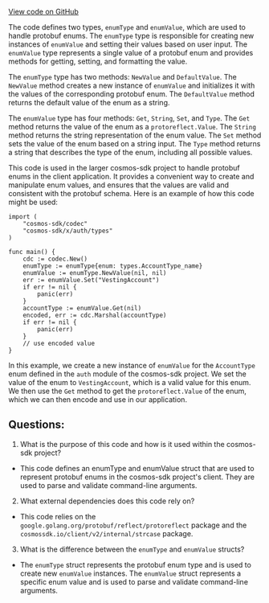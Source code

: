 [View code on GitHub](https://github.com/cosmos/cosmos-sdk.git/client/v2/autocli/flag/enum.go)

The code defines two types, `enumType` and `enumValue`, which are used to handle protobuf enums. The `enumType` type is responsible for creating new instances of `enumValue` and setting their values based on user input. The `enumValue` type represents a single value of a protobuf enum and provides methods for getting, setting, and formatting the value.

The `enumType` type has two methods: `NewValue` and `DefaultValue`. The `NewValue` method creates a new instance of `enumValue` and initializes it with the values of the corresponding protobuf enum. The `DefaultValue` method returns the default value of the enum as a string.

The `enumValue` type has four methods: `Get`, `String`, `Set`, and `Type`. The `Get` method returns the value of the enum as a `protoreflect.Value`. The `String` method returns the string representation of the enum value. The `Set` method sets the value of the enum based on a string input. The `Type` method returns a string that describes the type of the enum, including all possible values.

This code is used in the larger cosmos-sdk project to handle protobuf enums in the client application. It provides a convenient way to create and manipulate enum values, and ensures that the values are valid and consistent with the protobuf schema. Here is an example of how this code might be used:

```
import (
    "cosmos-sdk/codec"
    "cosmos-sdk/x/auth/types"
)

func main() {
    cdc := codec.New()
    enumType := enumType{enum: types.AccountType_name}
    enumValue := enumType.NewValue(nil, nil)
    err := enumValue.Set("VestingAccount")
    if err != nil {
        panic(err)
    }
    accountType := enumValue.Get(nil)
    encoded, err := cdc.Marshal(accountType)
    if err != nil {
        panic(err)
    }
    // use encoded value
}
```

In this example, we create a new instance of `enumValue` for the `AccountType` enum defined in the `auth` module of the cosmos-sdk project. We set the value of the enum to `VestingAccount`, which is a valid value for this enum. We then use the `Get` method to get the `protoreflect.Value` of the enum, which we can then encode and use in our application.
## Questions: 
 1. What is the purpose of this code and how is it used within the cosmos-sdk project?
- This code defines an enumType and enumValue struct that are used to represent protobuf enums in the cosmos-sdk project's client. They are used to parse and validate command-line arguments.

2. What external dependencies does this code rely on?
- This code relies on the `google.golang.org/protobuf/reflect/protoreflect` package and the `cosmossdk.io/client/v2/internal/strcase` package.

3. What is the difference between the `enumType` and `enumValue` structs?
- The `enumType` struct represents the protobuf enum type and is used to create new `enumValue` instances. The `enumValue` struct represents a specific enum value and is used to parse and validate command-line arguments.